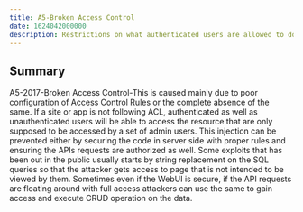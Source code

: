```yaml
---
title: A5-Broken Access Control
date: 1624042000000
description: Restrictions on what authenticated users are allowed to do are often not properly enforced. Attackers can exploit these flaws to access unauthorized functionality and/or data, such as access other users’ accounts, view sensitive files, modify other users’ data, change access rights, etc.
---
```


## Summary

A5-2017-Broken Access Control-This is caused mainly due to poor configuration of Access Control Rules or the complete absence of the same. If a site or app is not following ACL, authenticated as well as unauthenticated users will be able to access the resource that are only supposed to be accessed by a set of admin users. This injection can be prevented either by securing the code in server side with proper rules and ensuring the APIs requests are authorized as well. 
Some exploits that has been out in the public usually starts by string replacement on the SQL queries so that the attacker gets access to page that is not intended to be viewed by them. Sometimes even if the WebUI is secure, if the API requests are floating around with full access attackers can use the same to gain access and execute CRUD operation on the data.